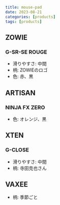 ```yaml
title: mouse-pad
date: 2023-08-21
categories: [products]
tags: [products]
```


## ZOWIE

### G-SR-SE ROUGE
- 滑りやすさ: 中間
- 柄: ZOWIEのロゴ
- 色: 赤、黒

## ARTISAN

### NINJA FX ZERO
- 色: オレンジ、黒

## XTEN

### G-CLOSE
- 滑りやすさ: 中間
- 柄: 寺田克也さん

## VAXEE

- 柄: 季節ごと
